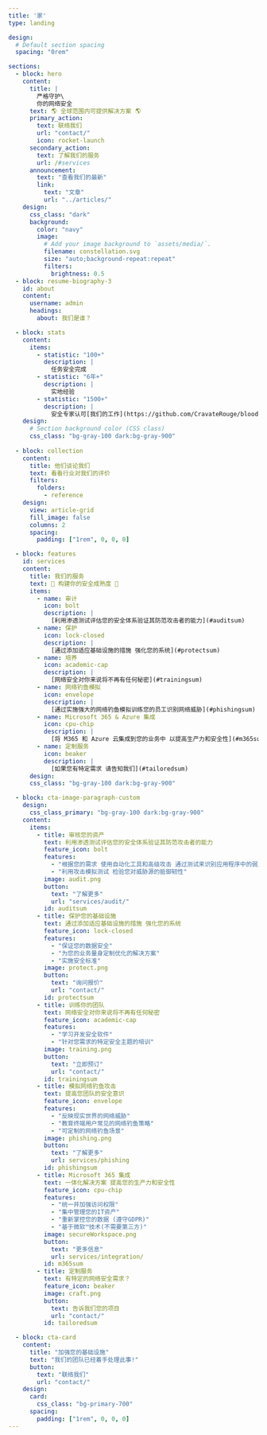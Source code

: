 ```yaml
---
title: '家'
type: landing

design:
  # Default section spacing
  spacing: "0rem"

sections:
  - block: hero
    content:
      title: |
        严格守护\
        你的网络安全
      text: 🌎 全球范围内可提供解决方案 🌎
      primary_action:
        text: 联络我们
        url: "contact/"
        icon: rocket-launch
      secondary_action:
        text: 了解我们的服务
        url: /#services
      announcement:
        text: "查看我们的最新"
        link:
          text: "文章"
          url: "../articles/"
    design:
      css_class: "dark"
      background:
        color: "navy"
        image:
          # Add your image background to `assets/media/`.
          filename: constellation.svg
          size: "auto;background-repeat:repeat"
          filters:
            brightness: 0.5
  - block: resume-biography-3
    id: about
    content:
      username: admin
      headings:
        about: 我们是谁？

  - block: stats
    content:
      items:
        - statistic: "100+"
          description: |
            任务安全完成
        - statistic: "6年+"
          description: |
            实地经验
        - statistic: "1500+"
          description: |
            安全专家认可[我们的工作](https://github.com/CravateRouge/bloodyAD)
    design:
      # Section background color (CSS class)
      css_class: "bg-gray-100 dark:bg-gray-900"
  
  - block: collection
    content:
      title: 他们谈论我们
      text: 看看行业对我们的评价
      filters:
        folders:
          - reference
    design:
      view: article-grid
      fill_image: false
      columns: 2
      spacing:
        padding: ["1rem", 0, 0, 0]

  - block: features
    id: services
    content:
      title: 我们的服务
      text: 🧱 构建你的安全成熟度 🧱
      items:
        - name: 审计
          icon: bolt
          description: |
            [利用渗透测试评估您的安全体系验证其防范攻击者的能力](#auditsum)
        - name: 保护
          icon: lock-closed
          description: |
            [通过添加适应基础设施的措施 强化您的系统](#protectsum)
        - name: 培养
          icon: academic-cap
          description: |
            [网络安全对你来说将不再有任何秘密](#trainingsum)
        - name: 网络钓鱼模拟
          icon: envelope
          description: |
            [通过实施强大的网络钓鱼模拟训练您的员工识别网络威胁](#phishingsum)
        - name: Microsoft 365 & Azure 集成
          icon: cpu-chip
          description: |
            [将 M365 和 Azure 云集成到您的业务中 以提高生产力和安全性](#m365sum)
        - name: 定制服务
          icon: beaker
          description: |
            [如果您有特定需求 请告知我们](#tailoredsum)
      design:
      css_class: "bg-gray-100 dark:bg-gray-900"

  - block: cta-image-paragraph-custom
    design:
      css_class_primary: "bg-gray-100 dark:bg-gray-900"
    content:
      items:
        - title: 审核您的资产
          text: 利用渗透测试评估您的安全体系验证其防范攻击者的能力
          feature_icon: bolt
          features:
            - "根据您的需求 使用自动化工具和高级攻击 通过测试来识别应用程序中的弱点"
            - "利用攻击模拟测试 检验您对威胁源的抵御韧性"
          image: audit.png
          button:
            text: "了解更多"
            url: "services/audit/"
          id: auditsum
        - title: 保护您的基础设施
          text: 通过添加适应基础设施的措施 强化您的系统
          feature_icon: lock-closed
          features:
            - "保证您的数据安全"
            - "为您的业务量身定制优化的解决方案"
            - "实施安全标准"
          image: protect.png
          button:
            text: "询问报价"
            url: "contact/"
          id: protectsum
        - title: 训练你的团队
          text: 网络安全对你来说将不再有任何秘密
          feature_icon: academic-cap
          features:
            - "学习开发安全软件"
            - "针对您需求的特定安全主题的培训"
          image: training.png
          button:
            text: "立即预订"
            url: "contact/"
          id: trainingsum
        - title: 模拟网络钓鱼攻击
          text: 提高您团队的安全意识
          feature_icon: envelope
          features:
            - "反映现实世界的网络威胁"
            - "教育终端用户常见的网络钓鱼策略"
            - "可定制的网络钓鱼场景"
          image: phishing.png
          button:
            text: "了解更多"
            url: services/phishing
          id: phishingsum
        - title: Microsoft 365 集成
          text: 一体化解决方案 提高您的生产力和安全性
          feature_icon: cpu-chip
          features:
            - "统一并加强访问权限"
            - "集中管理您的IT资产"
            - "重新掌控您的数据 (遵守GDPR)"
            - "基于微软™技术(不需要第三方)"
          image: secureWorkspace.png
          button:
            text: "更多信息"
            url: services/integration/
          id: m365sum
        - title: 定制服务
          text: 有特定的网络安全需求？
          feature_icon: beaker
          image: craft.png
          button:
            text: 告诉我们您的项目
            url: "contact/"
          id: tailoredsum

  - block: cta-card
    content:
      title: "加强您的基础设施"
      text: "我们的团队已经着手处理此事!"
      button:
        text: "联络我们"
        url: "contact/"
    design:
      card:
        css_class: "bg-primary-700"
      spacing:
        padding: ["1rem", 0, 0, 0]
---
```

